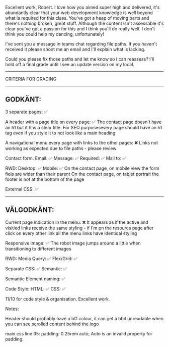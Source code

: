 Excellent work, Robert. I love how you aimed super high and delivered, it's abundantly clear that your web development knowledge is well beyond what is required for this class. You've got a heap of moving parts and there's nothing broken, great stuff. Although the content isn't assessable it's clear you've got a passion for this and I think you'll do really well. I don't think you could help my dancing, unfortunately!

I've sent you a message in teams chat regarding file paths. If you haven't received it please shoot me an email and I'll explain what is lacking.

Could you please fix those paths and let me know so I can reassess? I'll hold off a final grade until I see an update version on my local.


*************************************

CRITERIA FOR GRADING

*************************************

GODKÄNT:
-------------------------------------

3 separate pages: ✅

A header with a page title on every page: ✅
   The contact page doesn't have an h1 but it hhs a clear title. For SEO purposesevery page should have an h1 tag even if you style it to not look like a main heading

A navigational menu every page with links to the other pages: ❌
   Links not working as expected due to file paths - please review

Contact form:
    Email: ✅
    Message: ✅
    Required: ✅
    Mail to: ✅

RWD:
    Desktop: ✅
    Mobile: ✅
    On the contact page, on mobile view the form fiels are wider than their parent
    On the contact page, on tablet portrait the footer is not at the bottom of the page

External CSS: ✅

-------------------------------------

VÄLGODKÄNT:
-------------------------------------

Current page indication in the menu: ❌
It appears as if the active and visitied links receive the same styling - if I'm pn the resourcs page after click on every other link all the menu links have identical styling


Responsive Image: ✅
The robot image jumps around a little when transitioning to different images

RWD:
  Media Query: ✅
  Flex/Grid: ✅

Separate CSS: ✅
  Semantic: ✅

Semantic Element naming: ✅

Code Style:
  HTML: ✅
  CSS: ✅

  11/10 for code style & organisation. Excellent work.

Notes:

Header should probably have a bG colour, it can get a bbit unreadable when you can see scrolled content behind the logo

main.css line 35:   padding: 0.25rem auto;
  Auto is an invalid property for padding.